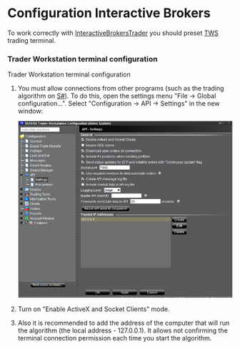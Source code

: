 # Configuration Interactive Brokers

To work correctly with [InteractiveBrokersTrader](xref:StockSharp.InteractiveBrokers.InteractiveBrokersTrader) you should preset [TWS](https://interactivebrokers.com/en/index.php?f=1537) trading terminal. 

### Trader Workstation terminal configuration

Trader Workstation terminal configuration

1. You must allow connections from other programs (such as the trading algorithm on [S\#](StockSharpAbout.md)). To do this, open the settings menu "File \-\> Global configuration...". Select "Configuration \-\> API \-\> Settings" in the new window:

   ![ib settings](../images/ib_settings.png)
2. Turn on "Enable ActiveX and Socket Clients" mode.
3. Also it is recommended to add the address of the computer that will run the algorithm (the local address \- 127.0.0.1). It allows not confirming the terminal connection permission each time you start the algorithm.

